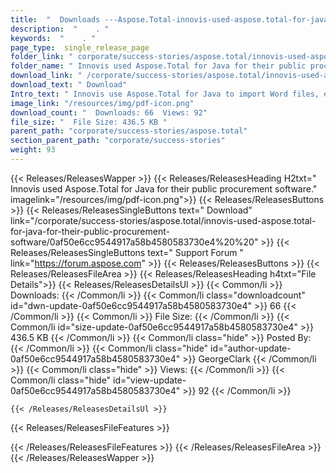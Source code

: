 ```yaml
---
title:  "  Downloads ---Aspose.Total-innovis-used-aspose.total-for-java-for-their-public-procurement-software . " 
description:  "    . " 
keywords:  "    . " 
page_type:  single_release_page
folder_link: " corporate/success-stories/aspose.total/innovis-used-aspose.total-for-java-for-their-public-procurement-software/"
folder_name: " Innovis used Aspose.Total for Java for their public procurement software."
download_link: " /corporate/success-stories/aspose.total/innovis-used-aspose.total-for-java-for-their-public-procurement-software/0af50e6cc9544917a58b4580583730e4"
download_text: " Download"
Intro_text: " Innovis use Aspose.Total for Java to import Word files, export text generated in..."
image_link: "/resources/img/pdf-icon.png"
download_count: "  Downloads: 66  Views: 92"
file_size: "  File Size: 436.5 KB "
parent_path: "corporate/success-stories/aspose.total"
section_parent_path: "corporate/success-stories"
weight: 93
---
```


{{< Releases/ReleasesWapper >}}
  {{< Releases/ReleasesHeading H2txt=" Innovis used Aspose.Total for Java for their public procurement software." imagelink="/resources/img/pdf-icon.png">}}
  {{< Releases/ReleasesButtons >}}
    {{< Releases/ReleasesSingleButtons text=" Download" link="/corporate/success-stories/aspose.total/innovis-used-aspose.total-for-java-for-their-public-procurement-software/0af50e6cc9544917a58b4580583730e4%20%20" >}}
    {{< Releases/ReleasesSingleButtons text=" Support Forum " link="https://forum.aspose.com" >}}
  {{< Releases/ReleasesButtons >}}
  {{< Releases/ReleasesFileArea >}}
    {{< Releases/ReleasesHeading h4txt="File Details">}}
    {{< Releases/ReleasesDetailsUl >}}
            {{< Common/li  >}} Downloads: {{< /Common/li >}} 
      {{< Common/li class="downloadcount" id="dwn-update-0af50e6cc9544917a58b4580583730e4" >}} 66 {{< /Common/li >}} 
      {{< Common/li  >}} File Size: {{< /Common/li >}} 
      {{< Common/li id="size-update-0af50e6cc9544917a58b4580583730e4" >}} 436.5 KB {{< /Common/li >}} 
      {{< Common/li  class="hide" >}} Posted By: {{< /Common/li >}} 
      {{< Common/li class="hide" id="author-update-0af50e6cc9544917a58b4580583730e4" >}} GeorgeClark {{< /Common/li >}} 
      {{< Common/li class="hide"  >}} Views: {{< /Common/li >}} 
      {{< Common/li class="hide" id="view-update-0af50e6cc9544917a58b4580583730e4" >}} 92 {{< /Common/li >}} 

    {{< /Releases/ReleasesDetailsUl >}}

  {{< Releases/ReleasesFileFeatures >}}
      
  {{< /Releases/ReleasesFileFeatures >}}
 {{< /Releases/ReleasesFileArea >}}
{{< /Releases/ReleasesWapper >}}



